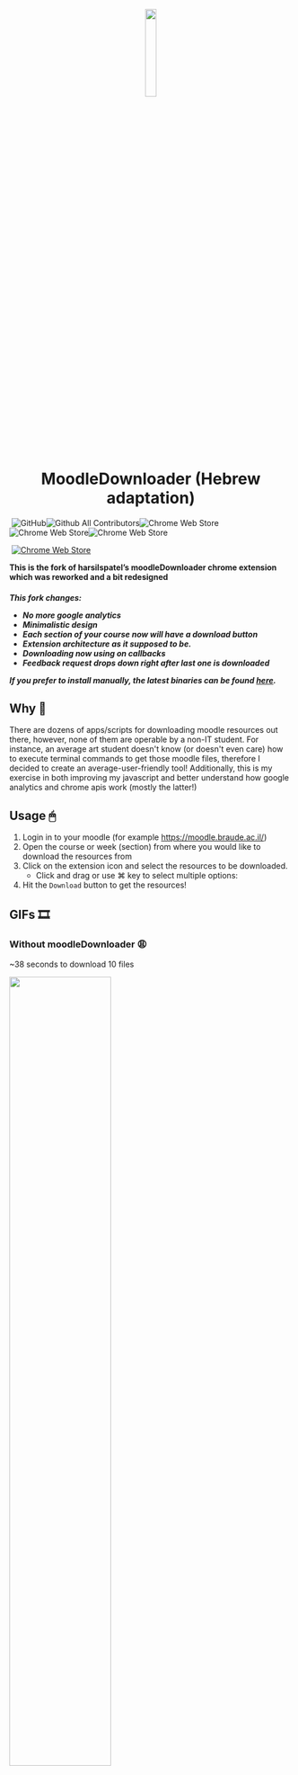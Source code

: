 <p align="center">
  <a href="https://chrome.google.com/webstore/detail/moodle-downloader/egdgajocnmpjhghpglffhngdojcinkhn">
    <img src="https://github.com/kmChrysalis/moodle-downloader/raw/master/assets/icon512.png" width="20%" height="20%">
  </a>
</p>

<h1 align="center">
  MoodleDownloader (Hebrew adaptation)
</h1>

​																	![GitHub](https://img.shields.io/github/license/kmChrysalis/moodle-downloader)![Github All Contributors](https://img.shields.io/github/all-contributors/kmChrysalis/moodle-downloader)![Chrome Web Store](https://img.shields.io/chrome-web-store/v/egdgajocnmpjhghpglffhngdojcinkhn)![Chrome Web Store](https://img.shields.io/chrome-web-store/rating/egdgajocnmpjhghpglffhngdojcinkhn)![Chrome Web Store](https://img.shields.io/chrome-web-store/users/egdgajocnmpjhghpglffhngdojcinkhn)

​																	[![Chrome Web Store](https://github.com/GoogleChrome/webstore-docs/blob/master/images/ChromeWebStore_Badge_v2_496x150.png?raw=true)](https://chrome.google.com/webstore/detail/moodle-downloader/egdgajocnmpjhghpglffhngdojcinkhn)



<b>This is the fork of harsilspatel’s moodleDownloader chrome extension which was reworked and a bit redesigned </b>

<h5> This fork changes:

- No more google analytics
- Minimalistic design
- Each section of your course now will have a download button
- Extension architecture as it supposed to be.
- Downloading now using on callbacks
- Feedback request drops down right after last one is downloaded

If you prefer to install manually, the latest binaries can be found [here](https://github.com/kmChrysalis/moodle-downloader/releases/latest).

## Why 💭
There are dozens of apps/scripts for downloading moodle resources out there, however, none of them are operable by a non-IT student. For instance, an average art student doesn't know (or doesn't even care) how to execute terminal commands to get those moodle files, therefore I decided to create an average-user-friendly tool! Additionally, this is my exercise in both improving my javascript and better understand how google analytics and chrome apis work (mostly the latter!)

## Usage 🖱
1. Login in to your moodle (for example https://moodle.braude.ac.il/)
2. Open the course or week (section) from where you would like to download the resources from
3. Click on the extension icon and select the resources to be downloaded.
    - Click and drag or use ⌘ key to select multiple options:
4. Hit the `Download` button to get the resources!

## GIFs 🎞
### Without moodleDownloader 😩
~38 seconds to download 10 files

<img src="screencaptures/withoutMD.gif" width="60%" alt="">

### With moodleDownloader 🤩
~11 seconds to download 21 files

<img src="screencaptures/withMD.gif" width="60%" alt="">

#### Motivation 💡
Realized in the week 11 that I don't have most of the resources 😭

#### Credits 👏🏻
Icon made by [kiranshastry](https://www.flaticon.com/authors/kiranshastry) from [flaticon](https://www.flaticon.com)

#### License 📑
[MIT](LICENSE.md)

Checkout more awesome projects built by Monash students [here](https://github.com/lorderikir/awesome-monashstudentprojects)

## Contributors ✨

Thanks goes to these wonderful people ([emoji key](https://allcontributors.org/docs/en/emoji-key)):

<!-- ALL-CONTRIBUTORS-LIST:START - Do not remove or modify this section -->
<!-- prettier-ignore-start -->
<!-- markdownlint-disable -->

<table>
  <tr>
    <td align="center"><a href="http://jonathanyeung.me"><img src="https://avatars1.githubusercontent.com/u/38239969?v=4" width="100px;" alt=""/><br /><sub><b>Jonathan Yeung</b></sub></a><br /><a href="https://github.com/harsilspatel/moodle-downloader/commits?author=YeungJonathan" title="Code">💻</a></td>
    <td align="center"><a href="https://github.com/theya222"><img src="https://avatars0.githubusercontent.com/u/28100101?v=4" width="100px;" alt=""/><br /><sub><b>Yusuf Ades</b></sub></a><br /><a href="https://github.com/harsilspatel/moodle-downloader/issues?q=author%3Atheya222" title="Bug reports">🐛</a></td>
    <td align="center"><a href="http://www.asherlzr.com"><img src="https://avatars0.githubusercontent.com/u/32557572?v=4" width="100px;" alt=""/><br /><sub><b>Asher Lim</b></sub></a><br /><a href="#ideas-asherLZR" title="Ideas, Planning, & Feedback">🤔</a></td>
    <td align="center"><a href="http://erikhausen.com"><img src="https://avatars1.githubusercontent.com/u/6204129?v=4" width="100px;" alt=""/><br /><sub><b>Erik Hausen</b></sub></a><br /><a href="https://github.com/harsilspatel/moodle-downloader/issues?q=author%3Aehausen" title="Bug reports">🐛</a></td>
  </tr>
  <tr>
  <td align="center"><a href="https://github.com/LapisLazulis"><img src="https://avatars3.githubusercontent.com/u/42072300?v=4" width="100px;" alt=""/><br /><sub><b>LapisLazulis</b></sub></a><br /><a href="https://github.com/harsilspatel/moodle-downloader/issues?q=author%3ALapisLazulis" title="Bug reports">🐛</a></td>
      <td align="center"><a href="http://perdrisat.com"><img src="https://avatars1.githubusercontent.com/u/164074?v=4" width="100px;" alt=""/><br /><sub><b>Simon Perdrisat</b></sub></a><br /><a href="https://github.com/harsilspatel/moodle-downloader/issues?q=author%3Agagarine" title="Bug reports">🐛</a></td>
      <td align="center"><a href="https://github.com/ssccc"><img src="https://avatars1.githubusercontent.com/u/32818143?v=4" width="100px;" alt=""/><br /><sub><b>ssccc</b></sub></a><br /><a href="https://github.com/harsilspatel/moodle-downloader/issues?q=author%3Assccc" title="Bug reports">🐛</a></td>
    <td align="center"><a href="https://mcpower.me"><img src="https://avatars1.githubusercontent.com/u/6015058?v=4" width="100px;" alt=""/><br /><sub><b>mcpower</b></sub></a><br /><a href="#ideas-mcpower" title="Ideas, Planning, & Feedback">🤔</a> <a href="https://github.com/harsilspatel/moodle-downloader/commits?author=mcpower" title="Code">💻</a> <a href="https://github.com/harsilspatel/moodle-downloader/commits?author=mcpower" title="Tests">⚠️</a></td>
  </tr>
</table>

<!-- markdownlint-enable -->
<!-- prettier-ignore-end -->
<!-- ALL-CONTRIBUTORS-LIST:END -->

This project follows the [all-contributors](https://github.com/all-contributors/all-contributors) specification. Contributions of any kind welcome!

